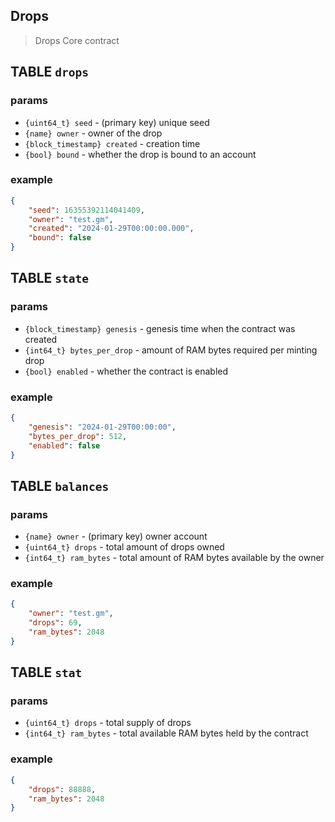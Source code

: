 ## Drops

> Drops Core contract

## TABLE `drops`

### params

-   `{uint64_t} seed` - (primary key) unique seed
-   `{name} owner` - owner of the drop
-   `{block_timestamp} created` - creation time
-   `{bool} bound` - whether the drop is bound to an account

### example

```json
{
    "seed": 16355392114041409,
    "owner": "test.gm",
    "created": "2024-01-29T00:00:00.000",
    "bound": false
}
```

## TABLE `state`

### params

-   `{block_timestamp} genesis` - genesis time when the contract was created
-   `{int64_t} bytes_per_drop` - amount of RAM bytes required per minting drop
-   `{bool} enabled` - whether the contract is enabled

### example

```json
{
    "genesis": "2024-01-29T00:00:00",
    "bytes_per_drop": 512,
    "enabled": false
}
```

## TABLE `balances`

### params

- `{name} owner` - (primary key) owner account
- `{uint64_t} drops` - total amount of drops owned
- `{int64_t} ram_bytes` - total amount of RAM bytes available by the owner

### example

```json
{
    "owner": "test.gm",
    "drops": 69,
    "ram_bytes": 2048
}
```

## TABLE `stat`

### params

- `{uint64_t} drops` - total supply of drops
- `{int64_t} ram_bytes` - total available RAM bytes held by the contract

### example

```json
{
    "drops": 88888,
    "ram_bytes": 2048
}
```